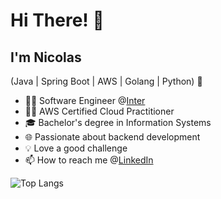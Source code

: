 # Hi There! 👋

## I'm Nicolas

(Java | Spring Boot | AWS | Golang | Python) 🚀

- 👩‍💻 Software Engineer @[Inter](https://inter.co/)
- 👨‍🎓 AWS Certified Cloud Practitioner
- 🎓 Bachelor's degree in Information Systems
- 🌐 Passionate about backend development
- 💡 Love a good challenge
- 📫 How to reach me @[LinkedIn](https://www.linkedin.com/in/nicolas-varanda-ribeiro/)

![Top Langs](https://github-readme-stats.vercel.app/api/top-langs/?username=nicolasvaranda&layout=compact)
